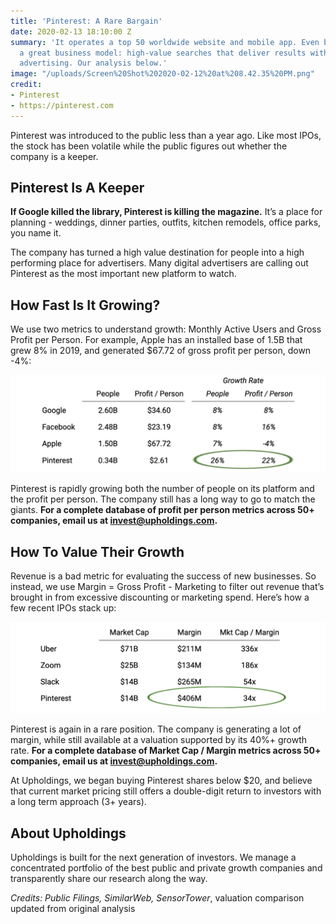 ```yaml
---
title: 'Pinterest: A Rare Bargain'
date: 2020-02-13 18:10:00 Z
summary: 'It operates a top 50 worldwide website and mobile app. Even better, it has
  a great business model: high-value searches that deliver results with rich and relevant
  advertising. Our analysis below.'
image: "/uploads/Screen%20Shot%202020-02-12%20at%208.42.35%20PM.png"
credit:
- Pinterest
- https://pinterest.com
---
```


Pinterest was introduced to the public less than a year ago. Like most IPOs, the stock has been volatile while the public figures out whether the company is a keeper.

## Pinterest Is A Keeper

**If Google killed the library, Pinterest is killing the magazine.** It’s a place for planning - weddings, dinner parties, outfits, kitchen remodels, office parks, you name it.

The company has turned a high value destination for people into a high performing place for advertisers. Many digital advertisers are calling out Pinterest as the most important new platform to watch.

## How Fast Is It Growing?

We use two metrics to understand growth: Monthly Active Users and Gross Profit per Person. For example, Apple has an installed base of 1.5B that grew 8% in 2019, and generated $67.72 of gross profit per person, down -4%:

![first numbers-33c20e.png](/uploads/first%20numbers-33c20e.png)

Pinterest is rapidly growing both the number of people on its platform and the profit per person. The company still has a long way to go to match the giants. **For a complete database of profit per person metrics across 50\+ companies, email us at invest@upholdings.com.**

## How To Value Their Growth

Revenue is a bad metric for evaluating the success of new businesses. So instead, we use Margin = Gross Profit - Marketing to filter out revenue that’s brought in from excessive discounting or marketing spend. Here’s how a few recent IPOs stack up:

![Screen Shot 2020-02-27 at 10.43.15 AM.png](/uploads/Screen%20Shot%202020-02-27%20at%2010.43.15%20AM.png)

Pinterest is again in a rare position. The company is generating a lot of margin, while still available at a valuation supported by its 40%\+ growth rate. **For a complete database of Market Cap / Margin metrics across 50\+ companies, email us at invest@upholdings.com.**

At Upholdings, we began buying Pinterest shares below $20, and believe that current market pricing still offers a double-digit return to investors with a long term approach (3\+ years).

## About Upholdings

Upholdings is built for the next generation of investors. We manage a concentrated portfolio of the best public and private growth companies and transparently share our research along the way.

*Credits: Public Filings, SimilarWeb, SensorTower*, valuation comparison updated from original analysis
